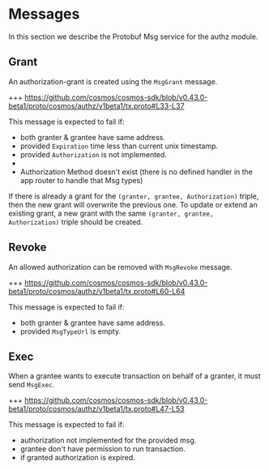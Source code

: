 <!--
order: 3
-->

# Messages

In this section we describe the Protobuf Msg service for the authz module.

## Grant

An authorization-grant is created using the `MsgGrant` message.

+++ https://github.com/cosmos/cosmos-sdk/blob/v0.43.0-beta1/proto/cosmos/authz/v1beta1/tx.proto#L33-L37

This message is expected to fail if:

- both granter & grantee have same address.
- provided `Expiration` time less than current unix timestamp.
- provided `Authorization` is not implemented.
-
- Authorization Method doesn't exist (there is no defined handler in the app router to handle that Msg types)

If there is already a grant for the `(granter, grantee, Authorization)` triple, then the new grant will overwrite the previous one. To update or extend an existing grant, a new grant with the same `(granter, grantee, Authorization)` triple should be created.

## Revoke

An allowed authorization can be removed with `MsgRevoke` message.

+++ https://github.com/cosmos/cosmos-sdk/blob/v0.43.0-beta1/proto/cosmos/authz/v1beta1/tx.proto#L60-L64

This message is expected to fail if:

- both granter & grantee have same address.
- provided `MsgTypeUrl` is empty.

## Exec

When a grantee wants to execute transaction on behalf of a granter, it must send `MsgExec`.

+++ https://github.com/cosmos/cosmos-sdk/blob/v0.43.0-beta1/proto/cosmos/authz/v1beta1/tx.proto#L47-L53

This message is expected to fail if:

- authorization not implemented for the provided msg.
- grantee don't have permission to run transaction.
- if granted authorization is expired.
